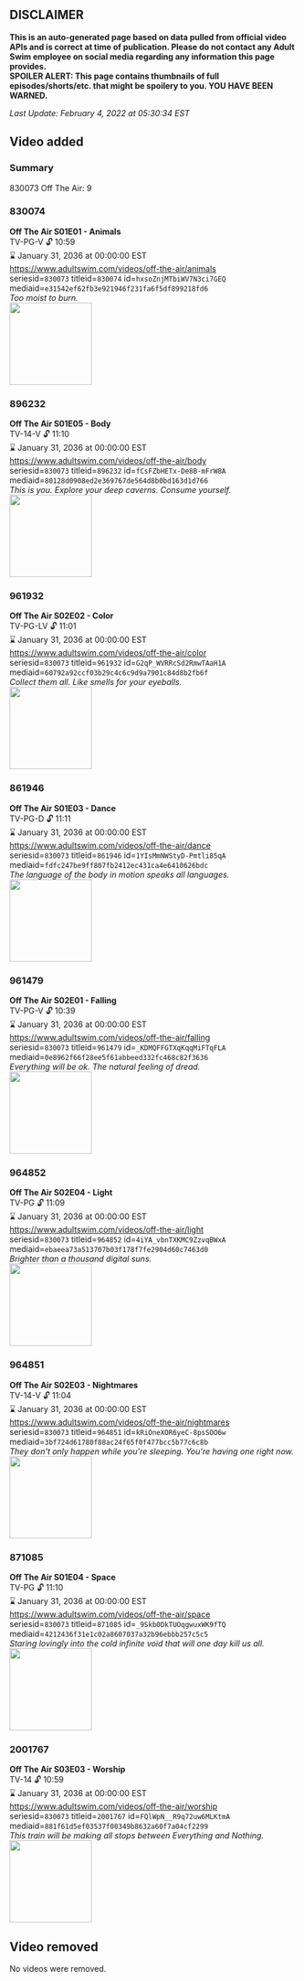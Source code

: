 ## DISCLAIMER
**This is an auto-generated page based on data pulled from official video APIs and is correct at time of publication. Please do not contact any Adult Swim employee on social media regarding any information this page provides.**  
**SPOILER ALERT: This page contains thumbnails of full episodes/shorts/etc. that might be spoilery to you. YOU HAVE BEEN WARNED.**  

_Last Update: February 4, 2022 at 05:30:34 EST_
## Video added
### Summary
830073 Off The Air: 9  
### 830074
**Off The Air S01E01 - Animals**  
TV-PG-V 🔓 10:59  
⌛ January 31, 2036 at 00:00:00 EST  
https://www.adultswim.com/videos/off-the-air/animals  
seriesid=`830073` titleid=`830074` id=`hxsoZnjMTbiWV7N3ci7GEQ` mediaid=`e31542ef62fb3e921946f231fa6f5df899218fd6`  
_Too moist to burn._  
<a href="https://media.cdn.adultswim.com/uploads/20200312/thumbnails/2_203121322403-offtheair_101_orig-20110518.jpg"><img src="https://media.cdn.adultswim.com/uploads/20200312/thumbnails/2_203121322403-offtheair_101_orig-20110518.jpg" height="144px" /></a>
### 896232
**Off The Air S01E05 - Body**  
TV-14-V 🔓 11:10  
⌛ January 31, 2036 at 00:00:00 EST  
https://www.adultswim.com/videos/off-the-air/body  
seriesid=`830073` titleid=`896232` id=`fCsFZbHETx-De8B-mFrW8A` mediaid=`80128d0908ed2e369767de564d8b0bd163d1d766`  
_This is you. Explore your deep caverns. Consume yourself._  
<a href="https://media.cdn.adultswim.com/uploads/20200312/thumbnails/2_203121323573-offtheair_105_dup-20120601.jpg"><img src="https://media.cdn.adultswim.com/uploads/20200312/thumbnails/2_203121323573-offtheair_105_dup-20120601.jpg" height="144px" /></a>
### 961932
**Off The Air S02E02 - Color**  
TV-PG-LV 🔓 11:01  
⌛ January 31, 2036 at 00:00:00 EST  
https://www.adultswim.com/videos/off-the-air/color  
seriesid=`830073` titleid=`961932` id=`G2qP_WVRRcSd2RmwTAaH1A` mediaid=`60792a92ccf03b29c4c6c9d9a7901c84d8b2fb6f`  
_Collect them all. Like smells for your eyeballs._  
<a href="https://media.cdn.adultswim.com/uploads/20200312/thumbnails/2_20312132594-offtheair_202_dup-20121029.jpg"><img src="https://media.cdn.adultswim.com/uploads/20200312/thumbnails/2_20312132594-offtheair_202_dup-20121029.jpg" height="144px" /></a>
### 861946
**Off The Air S01E03 - Dance**  
TV-PG-D 🔓 11:11  
⌛ January 31, 2036 at 00:00:00 EST  
https://www.adultswim.com/videos/off-the-air/dance  
seriesid=`830073` titleid=`861946` id=`1YIsMmNWStyD-Pmtli85qA` mediaid=`fdfc247be9ff807fb2412ec431ca4e6410626bdc`  
_The language of the body in motion speaks all languages._  
<a href="https://media.cdn.adultswim.com/uploads/20200312/thumbnails/2_203121323216-offtheair_103_dup-20110901.jpg"><img src="https://media.cdn.adultswim.com/uploads/20200312/thumbnails/2_203121323216-offtheair_103_dup-20110901.jpg" height="144px" /></a>
### 961479
**Off The Air S02E01 - Falling**  
TV-PG-V 🔓 10:39  
⌛ January 31, 2036 at 00:00:00 EST  
https://www.adultswim.com/videos/off-the-air/falling  
seriesid=`830073` titleid=`961479` id=`_KDMQFFGTXqKqqMiFTqFLA` mediaid=`0e8962f66f28ee5f61abbeed332fc468c82f3636`  
_Everything will be ok. The natural feeling of dread._  
<a href="https://media.cdn.adultswim.com/uploads/20200312/thumbnails/2_203121324505-offtheair_201_dup-2012_revised.jpg"><img src="https://media.cdn.adultswim.com/uploads/20200312/thumbnails/2_203121324505-offtheair_201_dup-2012_revised.jpg" height="144px" /></a>
### 964852
**Off The Air S02E04 - Light**  
TV-PG 🔓 11:09  
⌛ January 31, 2036 at 00:00:00 EST  
https://www.adultswim.com/videos/off-the-air/light  
seriesid=`830073` titleid=`964852` id=`4iYA_vbnTXKMC9ZzvqBWxA` mediaid=`ebaeea73a513707b03f178f7fe2904d60c7463d0`  
_Brighter than a thousand digital suns._  
<a href="https://media.cdn.adultswim.com/uploads/20200312/thumbnails/2_203121325546-offtheair_204_dup-20130926.jpg"><img src="https://media.cdn.adultswim.com/uploads/20200312/thumbnails/2_203121325546-offtheair_204_dup-20130926.jpg" height="144px" /></a>
### 964851
**Off The Air S02E03 - Nightmares**  
TV-14-V 🔓 11:04  
⌛ January 31, 2036 at 00:00:00 EST  
https://www.adultswim.com/videos/off-the-air/nightmares  
seriesid=`830073` titleid=`964851` id=`kRiOneXOR6yeC-8psSOO6w` mediaid=`3bf724d61780f88ac24f65f0f477bcc5b77c6c8b`  
_They don't only happen while you're sleeping. You're having one right now._  
<a href="https://media.cdn.adultswim.com/uploads/20200312/thumbnails/2_203121325325-offtheair_203_dup-20121220.jpg"><img src="https://media.cdn.adultswim.com/uploads/20200312/thumbnails/2_203121325325-offtheair_203_dup-20121220.jpg" height="144px" /></a>
### 871085
**Off The Air S01E04 - Space**  
TV-PG 🔓 11:10  
⌛ January 31, 2036 at 00:00:00 EST  
https://www.adultswim.com/videos/off-the-air/space  
seriesid=`830073` titleid=`871085` id=`_9Skb0DkTUOqgwuxWK9fTQ` mediaid=`4212436f31e1c02a8607037a32b96ebbb257c5c5`  
_Staring lovingly into the cold infinite void that will one day kill us all._  
<a href="https://media.cdn.adultswim.com/uploads/20200312/thumbnails/2_203121323398-offtheair_104_dup-20111104.jpg"><img src="https://media.cdn.adultswim.com/uploads/20200312/thumbnails/2_203121323398-offtheair_104_dup-20111104.jpg" height="144px" /></a>
### 2001767
**Off The Air S03E03 - Worship**  
TV-14 🔓 10:59  
⌛ January 31, 2036 at 00:00:00 EST  
https://www.adultswim.com/videos/off-the-air/worship  
seriesid=`830073` titleid=`2001767` id=`FQlWpN__R9q72uw6MLKtmA` mediaid=`881f61d5ef03537f00349b8632a60f7a04cf2299`  
_This train will be making all stops between Everything and Nothing._  
<a href="https://media.cdn.adultswim.com/uploads/20200312/thumbnails/2_203121335477-offtheair_303_dup-20140418.jpg"><img src="https://media.cdn.adultswim.com/uploads/20200312/thumbnails/2_203121335477-offtheair_303_dup-20140418.jpg" height="144px" /></a>
## Video removed
No videos were removed.  
